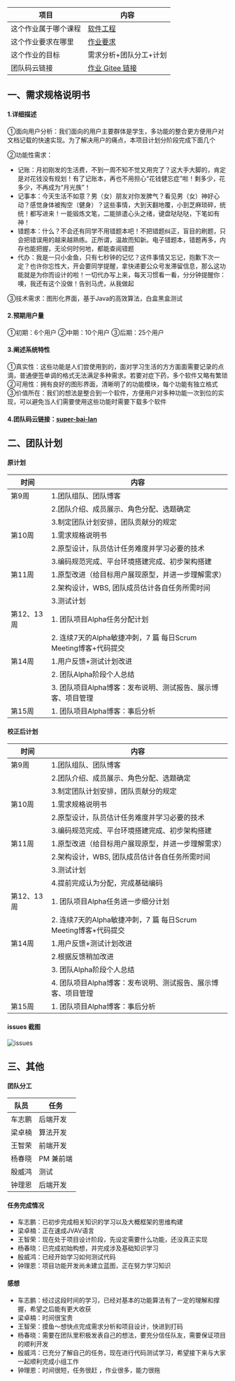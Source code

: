 | 项目                 | 内容                                                         |
| -------------------- | ------------------------------------------------------------ |
| 这个作业属于哪个课程 | [软件工程](https://edu.cnblogs.com/campus/gdgy/InformationSecurity1912-Softwareengineering) |
| 这个作业要求在哪里   | [作业要求](https://edu.cnblogs.com/campus/gdgy/InformationSecurity1912-Softwareengineering/homework/12149) |
| 这个作业的目标       | 需求分析+团队分工+计划 |
| 团队码云链接 | [作业 Gitee 链接](https://gitee.com/ychunx/super-bai-lan) |

## 一、需求规格说明书

#### 1.详细描述

①面向用户分析：我们面向的用户主要群体是学生，多功能的整合更方便用户对文档记载的快速实现。为了解决用户的痛点，本项目计划分阶段完成下面几个

②功能性需求：
- 记账：月初刚发的生活费，不到一周不知不觉又用完了？这大手大脚的，肯定是对花钱没有规划！有了记账本，再也不用担心“花钱健忘症”啦！剩多少，花多少，不再成为“月光族”！
- 记事本：今天生活不如意？男（女）朋友对你发脾气？看见男（女）神好心动？感觉身体被掏空（健身）？这些事情，大到天翻地覆，小到芝麻琐碎，统统！都写进来！一能锻炼文笔，二能排遣心头之绪，键盘哒哒哒，下笔如有神！
- 错题本：什么？不会还有同学不用错题本吧！不把错题纠正，盲目的刷题，只会把错误用的越来越熟练。正所谓，温故而知新。电子错题本，错题再多，内存也能把握，无论何时何地，都能查阅错题
- 代办：我是一只小金鱼，只有七秒钟的记忆？这件事情又忘记，抱歉下次一定？也许你忘性大，开会要同学提醒，拿快递要公众号发滞留信息，那么这功能就是为你而设计的啦！一切代办写上来，每天习惯看一看，分分钟提醒你：噢，我还有这个没做！告别马虎，从我做起

③技术需求：图形化界面，基于Java的高效算法，白盒黑盒测试

#### 2.预期用户量

①初期：6个用户
②中期：10个用户
③后期：25个用户

#### 3.阐述系统特性

①真实性：这些功能是人们尝使用到的，面对学习生活的方方面面需要记录的点滴，普通便签单调的格式无法满足多种需求。若要对症下药，多个软件又略有繁琐
②可用性：拥有良好的图形界面，清晰明了的功能模块，每个功能有独立格式
③价值所在：我们的想法是整合到一个软件，方便用户对多种功能一次到位的实现，可以避免当人们需要使用这些功能时需要下载多个软件

#### 4.团队码云链接：[super-bai-lan](https://gitee.com/ychunx/super-bai-lan)

## 二、团队计划

#### 原计划

| 时间 | 内容 |
|--|--|
| 第9周 | 1.团队组队、团队博客 |
|  | 2.团队介绍、成员展示、角色分配、选题确定 |
|  | 3.制定团队计划安排，团队贡献分的规定 |
| 第10周 | 1.需求规格说明书 |
|  | 2.原型设计，队员估计任务难度并学习必要的技术 |
|  | 3.编码规范完成、平台环境搭建完成、初步架构搭建 |
| 第11周 | 1.原型改进（给目标用户展现原型，并进一步理解需求） |
|  | 2.架构设计，WBS, 团队成员估计各自任务所需时间 |
|  | 3.测试计划 |
| 第12、13周 | 1. 团队项目Alpha任务分配计划 |
|  | 2. 连续7天的Alpha敏捷冲刺，7 篇 每日Scrum Meeting博客+代码提交 |
| 第14周 | 1.用户反馈+测试计划改进 |
|  | 2. 团队Alpha阶段个人总结 |
|  | 3. 团队项目Alpha博客：发布说明、测试报告、展示博客、项目管理 |
| 第15周 | 1. 团队项目Alpha博客：事后分析 |

#### 校正后计划

| 时间 | 内容 |
|--|--|
| 第9周 | 1.团队组队、团队博客 |
|  | 2.团队介绍、成员展示、角色分配、选题确定 |
|  | 3.制定团队计划安排，团队贡献分的规定 |
| 第10周 | 1.需求规格说明书 |
|  | 2.原型设计，队员估计任务难度并学习必要的技术 |
|  | 3.编码规范完成、平台环境搭建完成、初步架构搭建 |
| 第11周 | 1.原型改进（给目标用户展现原型，并进一步理解需求） |
|  | 2.架构设计，WBS, 团队成员估计各自任务所需时间 |
|  | 3.测试计划 |
|  | 4.提前完成认为分配，完成基础编码 |
| 第12、13周 | 1. 团队项目Alpha任务进一步细分计划 |
|  | 2. 连续7天的Alpha敏捷冲刺，7 篇 每日Scrum Meeting博客+代码提交 |
| 第14周 | 1.用户反馈+测试计划改进 |
|  | 2.根据反馈稍加改进 |
|  | 3. 团队Alpha阶段个人总结 |
|  | 4. 团队项目Alpha博客：发布说明、测试报告、展示博客、项目管理 |
| 第15周 | 1. 团队项目Alpha博客：事后分析 |

#### issues 截图

![issues](https://img2020.cnblogs.com/blog/2525812/202111/2525812-20211108230735260-1303737593.png)

## 三、其他

#### 团队分工

| 队员 | 任务 |
| ---- | ---- |
| 车志鹏 | 后端开发 |
| 梁卓楠 | 算法开发 |
| 王智荣 | 前端开发 |
| 杨春晓 | PM 兼前端 |
| 殷威鸿 | 测试 |
| 钟理恩 | 后端开发 |

#### 任务完成情况

- 车志鹏：已初步完成相关知识的学习以及大概框架的思维构建
- 梁卓楠：正在速成JVAV语言
- 王智荣：现在处于项目设计阶段，先设定需要什么功能，还没真正实现
- 杨春晓：已完成初始构想，并完成涉及基础知识学习
- 殷威鸿：已经开始学习如何测试代码
- 钟理恩：项目功能开发尚未建立蓝图，正在努力学习知识

#### 感想

- 车志鹏：经过这段时间的学习，已经对基本的功能算法有了一定的理解和撑握，希望之后能有更大收获
- 梁卓楠：时间很宝贵
- 王智荣：摸鱼～想快点完成需求分析和项目设计，快进到打码
- 杨春晓：需要在团队里积极发表自己的想法，要充分信任队友，需要保证项目的顺利开发
- 殷威鸿：已充分了解自己的任务，现在进行代码测试学习，希望接下来与大家一起顺利完成小组工作
- 钟理恩：时间很短，任务很赶 ，作业很多，能力很拖
